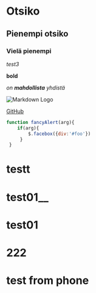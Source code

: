 # Otsiko
## Pienempi otsiko
### Vielä pienempi
*test3*

**bold**

_on **mahdollista** yhdistä_

![Markdown Logo](Markdown-mark.svg)

[GitHub](http://github.com)


```js
function fancyAlert(arg){
    if(arg){
        $.facebox({div:'#foo'})
     }
 }
 ```

 # testt    
# test01__
# test01

# 222
# test from phone 
